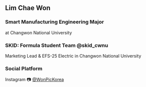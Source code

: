 ## Lim Chae Won

### Smart Manufacturing Engineering Major
at Changwon National University

### SKID: Formula Student Team @skid_cwnu
Marketing Lead & EFS-25 Electric
in Changwon National University

### Social Platform
Instagram 📷 [@WonPicKorea](https://www.instagram.com/wonpickorea/)
<!--
**WonITKorea/WonITKorea** is a ✨ _special_ ✨ repository because its `README.md` (this file) appears on your GitHub profile.

Here are some ideas to get you started:

- 🔭 I’m currently working on ...
- 🌱 I’m currently learning ...
- 👯 I’m looking to collaborate on ...
- 🤔 I’m looking for help with ...
- 💬 Ask me about ...
- 📫 How to reach me: ...
- 😄 Pronouns: ...
- ⚡ Fun fact: ...
-->

